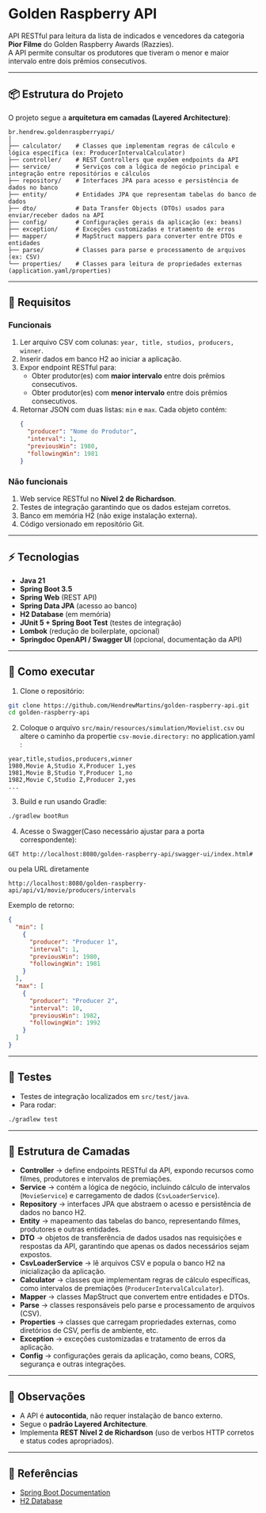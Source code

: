 # Golden Raspberry API

API RESTful para leitura da lista de indicados e vencedores da categoria **Pior Filme** do Golden Raspberry Awards (Razzies).\
A API permite consultar os produtores que tiveram o menor e maior intervalo entre dois prêmios consecutivos.

---

## 📦 Estrutura do Projeto

O projeto segue a **arquitetura em camadas (Layered Architecture)**:

```
br.hendrew.goldenraspberryapi/
│
├── calculator/    # Classes que implementam regras de cálculo e lógica específica (ex: ProducerIntervalCalculator)
├── controller/    # REST Controllers que expõem endpoints da API
├── service/       # Serviços com a lógica de negócio principal e integração entre repositórios e cálculos
├── repository/    # Interfaces JPA para acesso e persistência de dados no banco
├── entity/        # Entidades JPA que representam tabelas do banco de dados
├── dto/           # Data Transfer Objects (DTOs) usados para enviar/receber dados na API
├── config/        # Configurações gerais da aplicação (ex: beans)
├── exception/     # Exceções customizadas e tratamento de erros
├── mapper/        # MapStruct mappers para converter entre DTOs e entidades
├── parse/         # Classes para parse e processamento de arquivos (ex: CSV)
└── properties/    # Classes para leitura de propriedades externas (application.yaml/properties)
```

---

## 📝 Requisitos

### Funcionais

1. Ler arquivo CSV com colunas: `year, title, studios, producers, winner`.
2. Inserir dados em banco H2 ao iniciar a aplicação.
3. Expor endpoint RESTful para:
    - Obter produtor(es) com **maior intervalo** entre dois prêmios consecutivos.
    - Obter produtor(es) com **menor intervalo** entre dois prêmios consecutivos.
4. Retornar JSON com duas listas: `min` e `max`. Cada objeto contém:
   ```json
   {
     "producer": "Nome do Produtor",
     "interval": 1,
     "previousWin": 1980,
     "followingWin": 1981
   }
   ```

### Não funcionais

1. Web service RESTful no **Nível 2 de Richardson**.
2. Testes de integração garantindo que os dados estejam corretos.
3. Banco em memória H2 (não exige instalação externa).
4. Código versionado em repositório Git.

---

## ⚡ Tecnologias

- **Java 21**
- **Spring Boot 3.5**
- **Spring Web** (REST API)
- **Spring Data JPA** (acesso ao banco)
- **H2 Database** (em memória)
- **JUnit 5 + Spring Boot Test** (testes de integração)
- **Lombok** (redução de boilerplate, opcional)
- **Springdoc OpenAPI / Swagger UI** (opcional, documentação da API)

---

## 🚀 Como executar

1. Clone o repositório:

```bash
git clone https://github.com/HendrewMartins/golden-raspberry-api.git
cd golden-raspberry-api
```

2. Coloque o arquivo `src/main/resources/simulation/Movielist.csv` ou altere o caminho da propertie `csv-movie.directory:` no application.yaml :

```
year,title,studios,producers,winner
1980,Movie A,Studio X,Producer 1,yes
1981,Movie B,Studio Y,Producer 1,no
1982,Movie C,Studio Z,Producer 2,yes
...
```

3. Build e run usando Gradle:

```bash
./gradlew bootRun
```

4. Acesse o Swagger(Caso necessário ajustar para a porta correspondente):

```
GET http://localhost:8080/golden-raspberry-api/swagger-ui/index.html#
```
ou pela URL diretamente 
```
http://localhost:8080/golden-raspberry-api/api/v1/movie/producers/intervals
```

Exemplo de retorno:

```json
{
  "min": [
    {
      "producer": "Producer 1",
      "interval": 1,
      "previousWin": 1980,
      "followingWin": 1981
    }
  ],
  "max": [
    {
      "producer": "Producer 2",
      "interval": 10,
      "previousWin": 1982,
      "followingWin": 1992
    }
  ]
}
```

---

## 🧪 Testes

- Testes de integração localizados em `src/test/java`.
- Para rodar:

```bash
./gradlew test
```

---

## 📂 Estrutura de Camadas

- **Controller** → define endpoints RESTful da API, expondo recursos como filmes, produtores e intervalos de premiações.
- **Service** → contém a lógica de negócio, incluindo cálculo de intervalos (`MovieService`) e carregamento de dados (`CsvLoaderService`).
- **Repository** → interfaces JPA que abstraem o acesso e persistência de dados no banco H2.
- **Entity** → mapeamento das tabelas do banco, representando filmes, produtores e outras entidades.
- **DTO** → objetos de transferência de dados usados nas requisições e respostas da API, garantindo que apenas os dados necessários sejam expostos.
- **CsvLoaderService** → lê arquivos CSV e popula o banco H2 na inicialização da aplicação.
- **Calculator** → classes que implementam regras de cálculo específicas, como intervalos de premiações (`ProducerIntervalCalculator`).
- **Mapper** → classes MapStruct que convertem entre entidades e DTOs.
- **Parse** → classes responsáveis pelo parse e processamento de arquivos (CSV).
- **Properties** → classes que carregam propriedades externas, como diretórios de CSV, perfis de ambiente, etc.
- **Exception** → exceções customizadas e tratamento de erros da aplicação.
- **Config** → configurações gerais da aplicação, como beans, CORS, segurança e outras integrações.

---

## 📌 Observações

- A API é **autocontida**, não requer instalação de banco externo.
- Segue o **padrão Layered Architecture**.
- Implementa **REST Nível 2 de Richardson** (uso de verbos HTTP corretos e status codes apropriados).

---

## 🔗 Referências
- [Spring Boot Documentation](https://spring.io/projects/spring-boot)
- [H2 Database](https://www.h2database.com/)

